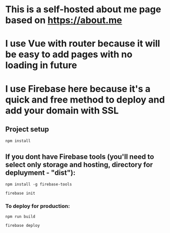 # This is a self-hosted about me page based on https://about.me
# I use Vue with router because it will be easy to add pages with no loading in future
# I use Firebase here because it's a quick and free method to deploy and add your domain with SSL

## Project setup
```
npm install
```
## If you dont have Firebase tools (you'll need to select only storage and hosting, directory for depluyment - "dist"):
```
npm install -g firebase-tools

firebase init

```

### To deploy for production:
```
npm run build

firebase deploy
```

